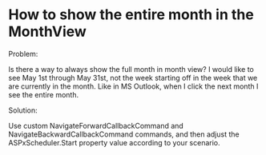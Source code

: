 # How to show the entire month in the MonthView


<p>Problem:</p><p>Is there a way to always show the full month in month view? I would like to see May 1st through May 31st, not the week starting off in the week that we are currently in the month. Like in MS Outlook, when I click the next month I see the entire month.</p><p>Solution:</p><p>Use custom NavigateForwardCallbackCommand and NavigateBackwardCallbackCommand commands, and then adjust the ASPxScheduler.Start property value according to your scenario.</p>

<br/>



